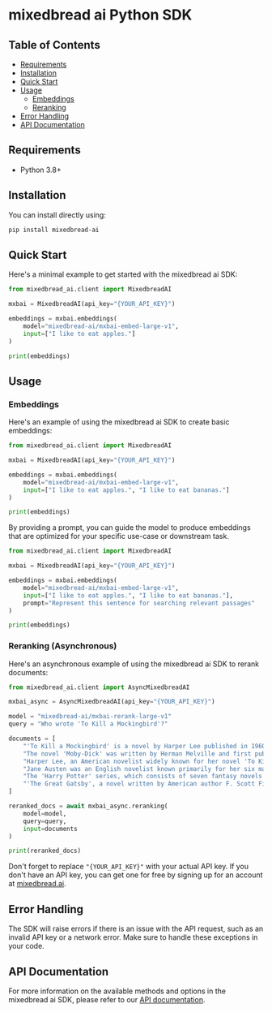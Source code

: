 # mixedbread ai Python SDK

## Table of Contents
- [Requirements](#requirements)
- [Installation](#installation)
- [Quick Start](#quick-start)
- [Usage](#usage)
  - [Embeddings](#embeddings)
  - [Reranking](#reranking)
- [Error Handling](#error-handling)
- [API Documentation](#api-documentation)

## Requirements
- Python 3.8+

## Installation
You can install directly using:
```sh
pip install mixedbread-ai
```

## Quick Start
Here's a minimal example to get started with the mixedbread ai SDK:
```python
from mixedbread_ai.client import MixedbreadAI

mxbai = MixedbreadAI(api_key="{YOUR_API_KEY}")

embeddings = mxbai.embeddings(
    model="mixedbread-ai/mxbai-embed-large-v1",
    input=["I like to eat apples."]
)

print(embeddings)
```

## Usage

### Embeddings

Here's an example of using the mixedbread ai SDK to create basic embeddings:
```python
from mixedbread_ai.client import MixedbreadAI

mxbai = MixedbreadAI(api_key="{YOUR_API_KEY}")

embeddings = mxbai.embeddings(
    model="mixedbread-ai/mxbai-embed-large-v1",
    input=["I like to eat apples.", "I like to eat bananas."]
)

print(embeddings)
```

By providing a prompt, you can guide the model to produce embeddings that are optimized for your specific use-case or downstream task.

```python
from mixedbread_ai.client import MixedbreadAI

mxbai = MixedbreadAI(api_key="{YOUR_API_KEY}")

embeddings = mxbai.embeddings(
    model="mixedbread-ai/mxbai-embed-large-v1",
    input=["I like to eat apples.", "I like to eat bananas."],
    prompt="Represent this sentence for searching relevant passages"
)

print(embeddings)
```

### Reranking (Asynchronous)
Here's an asynchronous example of using the mixedbread ai SDK to rerank documents:
```python
from mixedbread_ai.client import AsyncMixedbreadAI

mxbai_async = AsyncMixedbreadAI(api_key="{YOUR_API_KEY}")

model = "mixedbread-ai/mxbai-rerank-large-v1"
query = "Who wrote 'To Kill a Mockingbird'?"

documents = [
    "'To Kill a Mockingbird' is a novel by Harper Lee published in 1960. It was immediately successful, winning the Pulitzer Prize, and has become a classic of modern American literature.",
    "The novel 'Moby-Dick' was written by Herman Melville and first published in 1851. It is considered a masterpiece of American literature and deals with complex themes of obsession, revenge, and the conflict between good and evil.",
    "Harper Lee, an American novelist widely known for her novel 'To Kill a Mockingbird', was born in 1926 in Monroeville, Alabama. She received the Pulitzer Prize for Fiction in 1961.",
    "Jane Austen was an English novelist known primarily for her six major novels, which interpret, critique and comment upon the British landed gentry at the end of the 18th century.",
    "The 'Harry Potter' series, which consists of seven fantasy novels written by British author J.K. Rowling, is among the most popular and critically acclaimed books of the modern era.",
    "'The Great Gatsby', a novel written by American author F. Scott Fitzgerald, was published in 1925. The story is set in the Jazz Age and follows the life of millionaire Jay Gatsby and his pursuit of Daisy Buchanan."
]

reranked_docs = await mxbai_async.reranking(
    model=model,
    query=query,
    input=documents
)

print(reranked_docs)
```

Don't forget to replace `"{YOUR_API_KEY}"` with your actual API key. If you don't have an API key, you can get one for free by signing up for an account at [mixedbread.ai](https://mixedbread.ai/).


## Error Handling
The SDK will raise errors if there is an issue with the API request, such as an invalid API key or a network error. Make sure to handle these exceptions in your code.

## API Documentation
For more information on the available methods and options in the mixedbread ai SDK, please refer to our [API documentation](https://mixedbread.ai/api-reference).